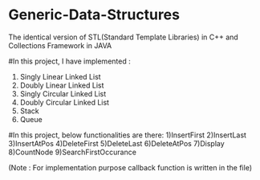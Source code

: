 # Generic-Data-Structures
The identical version of STL(Standard Template Libraries) in C++ and Collections Framework in JAVA

#In this project, I have implemented : 
1) Singly Linear Linked List
2) Doubly Linear Linked List
3) Singly Circular Linked List
4) Doubly Circular Linked List
5) Stack
6) Queue

#In this project, below functionalities are there:
1)InsertFirst
2)InsertLast
3)InsertAtPos
4)DeleteFirst
5)DeleteLast
6)DeleteAtPos
7)Display
8)CountNode
9)SearchFirstOccurance

(Note : For implementation purpose callback function is written in the file)

